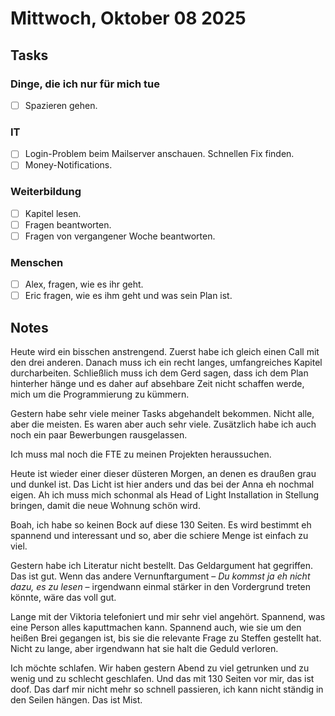 # Mittwoch, Oktober 08 2025

## Tasks

### Dinge, die ich nur für mich tue

- [ ] Spazieren gehen.

### IT

- [ ] Login-Problem beim Mailserver anschauen. Schnellen Fix finden.
- [ ] Money-Notifications.

### Weiterbildung

- [ ] Kapitel lesen.
- [ ] Fragen beantworten.
- [ ] Fragen von vergangener Woche beantworten.

### Menschen

- [ ] Alex, fragen, wie es ihr geht.
- [ ] Eric fragen, wie es ihm geht und was sein Plan ist.

## Notes

Heute wird ein bisschen anstrengend. Zuerst habe ich gleich einen Call mit den drei anderen. Danach muss ich ein recht langes, umfangreiches Kapitel durcharbeiten. Schließlich muss ich dem Gerd sagen, dass ich dem Plan hinterher hänge und es daher auf absehbare Zeit nicht schaffen werde, mich um die Programmierung zu kümmern.

Gestern habe sehr viele meiner Tasks abgehandelt bekommen. Nicht alle, aber die meisten. Es waren aber auch sehr viele. Zusätzlich habe ich auch noch ein paar Bewerbungen rausgelassen.

Ich muss mal noch die FTE zu meinen Projekten heraussuchen.

Heute ist wieder einer dieser düsteren Morgen, an denen es draußen grau und dunkel ist. Das Licht ist hier anders und das bei der Anna eh nochmal eigen. Ah ich muss mich schonmal als Head of Light Installation in Stellung bringen, damit die neue Wohnung schön wird.

Boah, ich habe so keinen Bock auf diese 130 Seiten. Es wird bestimmt eh spannend und interessant und so, aber die schiere Menge ist einfach zu viel.

Gestern habe ich Literatur nicht bestellt. Das Geldargument hat gegriffen. Das ist gut. Wenn das andere Vernunftargument – *Du kommst ja eh nicht dazu, es zu lesen* – irgendwann einmal stärker in den Vordergrund treten könnte, wäre das voll gut.

Lange mit der Viktoria telefoniert und mir sehr viel angehört. Spannend, was eine Person alles kaputtmachen kann. Spannend auch, wie sie um den heißen Brei gegangen ist, bis sie die relevante Frage zu Steffen gestellt hat. Nicht zu lange, aber irgendwann hat sie halt die Geduld verloren.
 
Ich möchte schlafen. Wir haben gestern Abend zu viel getrunken und zu wenig und zu schlecht geschlafen. Und das mit 130 Seiten vor mir, das ist doof. Das darf mir nicht mehr so schnell passieren, ich kann nicht ständig in den Seilen hängen. Das ist Mist.